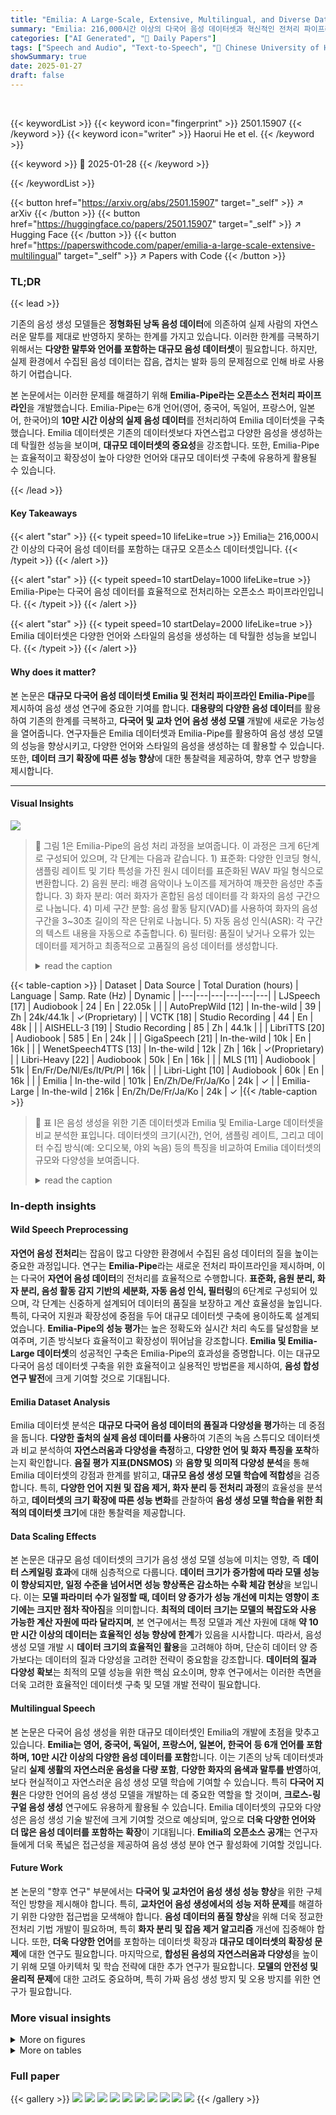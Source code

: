 ```yaml
---
title: "Emilia: A Large-Scale, Extensive, Multilingual, and Diverse Dataset for Speech Generation"
summary: "Emilia: 216,000시간 이상의 다국어 음성 데이터셋과 혁신적인 전처리 파이프라인으로 자연스럽고 다양한 음성 생성 가능케 해줍니다!"
categories: ["AI Generated", "🤗 Daily Papers"]
tags: ["Speech and Audio", "Text-to-Speech", "🏢 Chinese University of Hong Kong, Shenzhen",]
showSummary: true
date: 2025-01-27
draft: false
---
```


<br>

{{< keywordList >}}
{{< keyword icon="fingerprint" >}} 2501.15907 {{< /keyword >}}
{{< keyword icon="writer" >}} Haorui He et el. {{< /keyword >}}
 
{{< keyword >}} 🤗 2025-01-28 {{< /keyword >}}
 
{{< /keywordList >}}

{{< button href="https://arxiv.org/abs/2501.15907" target="_self" >}}
↗ arXiv
{{< /button >}}
{{< button href="https://huggingface.co/papers/2501.15907" target="_self" >}}
↗ Hugging Face
{{< /button >}}
{{< button href="https://paperswithcode.com/paper/emilia-a-large-scale-extensive-multilingual" target="_self" >}}
↗ Papers with Code
{{< /button >}}




### TL;DR


{{< lead >}}

기존의 음성 생성 모델들은 **정형화된 낭독 음성 데이터**에 의존하여 실제 사람의 자연스러운 말투를 제대로 반영하지 못하는 한계를 가지고 있습니다. 이러한 한계를 극복하기 위해서는 **다양한 말투와 언어를 포함하는 대규모 음성 데이터셋**이 필요합니다.  하지만, 실제 환경에서 수집된 음성 데이터는 잡음, 겹치는 발화 등의 문제점으로 인해 바로 사용하기 어렵습니다.



본 논문에서는 이러한 문제를 해결하기 위해 **Emilia-Pipe라는 오픈소스 전처리 파이프라인**을 개발했습니다. Emilia-Pipe는 6개 언어(영어, 중국어, 독일어, 프랑스어, 일본어, 한국어)의 **10만 시간 이상의 실제 음성 데이터**를 전처리하여 Emilia 데이터셋을 구축했습니다.  Emilia 데이터셋은 기존의 데이터셋보다 자연스럽고 다양한 음성을 생성하는 데 탁월한 성능을 보이며, **대규모 데이터셋의 중요성**을 강조합니다.  또한, Emilia-Pipe는 효율적이고 확장성이 높아 다양한 언어와 대규모 데이터셋 구축에 유용하게 활용될 수 있습니다.

{{< /lead >}}


#### Key Takeaways

{{< alert "star" >}}
{{< typeit speed=10 lifeLike=true >}} Emilia는 216,000시간 이상의 다국어 음성 데이터를 포함하는 대규모 오픈소스 데이터셋입니다. {{< /typeit >}}
{{< /alert >}}

{{< alert "star" >}}
{{< typeit speed=10 startDelay=1000 lifeLike=true >}} Emilia-Pipe는 다국어 음성 데이터를 효율적으로 전처리하는 오픈소스 파이프라인입니다. {{< /typeit >}}
{{< /alert >}}

{{< alert "star" >}}
{{< typeit speed=10 startDelay=2000 lifeLike=true >}} Emilia 데이터셋은 다양한 언어와 스타일의 음성을 생성하는 데 탁월한 성능을 보입니다. {{< /typeit >}}
{{< /alert >}}

#### Why does it matter?
본 논문은 **대규모 다국어 음성 데이터셋 Emilia 및 전처리 파이프라인 Emilia-Pipe**를 제시하여 음성 생성 연구에 중요한 기여를 합니다. **대용량의 다양한 음성 데이터**를 활용하여 기존의 한계를 극복하고, **다국어 및 교차 언어 음성 생성 모델** 개발에 새로운 가능성을 열어줍니다.  연구자들은 Emilia 데이터셋과 Emilia-Pipe를 활용하여 음성 생성 모델의 성능을 향상시키고, 다양한 언어와 스타일의 음성을 생성하는 데 활용할 수 있습니다. 또한, **데이터 크기 확장에 따른 성능 향상**에 대한 통찰력을 제공하여, 향후 연구 방향을 제시합니다.

------
#### Visual Insights



![](https://arxiv.org/html/2501.15907/x1.png)

> 🔼 그림 1은 Emilia-Pipe의 음성 처리 과정을 보여줍니다.  이 과정은 크게 6단계로 구성되어 있으며, 각 단계는 다음과 같습니다. 1) 표준화: 다양한 인코딩 형식, 샘플링 레이트 및 기타 특성을 가진 원시 데이터를 표준화된 WAV 파일 형식으로 변환합니다. 2) 음원 분리: 배경 음악이나 노이즈를 제거하여 깨끗한 음성만 추출합니다. 3) 화자 분리: 여러 화자가 혼합된 음성 데이터를 각 화자의 음성 구간으로 나눕니다. 4) 미세 구간 분할: 음성 활동 탐지(VAD)를 사용하여 화자의 음성 구간을 3~30초 길이의 작은 단위로 나눕니다. 5) 자동 음성 인식(ASR): 각 구간의 텍스트 내용을 자동으로 추출합니다. 6) 필터링: 품질이 낮거나 오류가 있는 데이터를 제거하고 최종적으로 고품질의 음성 데이터를 생성합니다.
> <details>
> <summary>read the caption</summary>
> Figure 1: An overview of the Emilia-Pipe processing pipeline. It consists of six steps, namely, standardization, source separation, speaker diarization, fine-grained segmentation by voice activity detection (VAD), automated speech recognition (ASR), and filtering.
> </details>





{{< table-caption >}}
| Dataset | Data Source | Total Duration (hours) | Language | Samp. Rate (Hz) | Dynamic |
|---|---|---|---|---|---| 
| LJSpeech [17] | Audiobook | 24 | En | 22.05k |  |
| AutoPrepWild [12] | In-the-wild | 39 | Zh | 24k/44.1k | ✓(Proprietary) |
| VCTK [18] | Studio Recording | 44 | En | 48k |  |
| AISHELL-3 [19] | Studio Recording | 85 | Zh | 44.1k |  |
| LibriTTS [20] | Audiobook | 585 | En | 24k |  |
| GigaSpeech [21] | In-the-wild | 10k | En | 16k |  |
| WenetSpeech4TTS [13] | In-the-wild | 12k | Zh | 16k | ✓(Proprietary) |
| Libri-Heavy [22] | Audiobook | 50k | En | 16k |  |
| MLS [11] | Audiobook | 51k | En/Fr/De/Nl/Es/It/Pt/Pl | 16k |  |
| Libri-Light [10] | Audiobook | 60k | En | 16k |  |
| Emilia | In-the-wild | 101k | En/Zh/De/Fr/Ja/Ko | 24k | ✓ |
| Emilia-Large | In-the-wild | 216k | En/Zh/De/Fr/Ja/Ko | 24k | ✓ |{{< /table-caption >}}

> 🔼 표 I은 음성 생성을 위한 기존 데이터셋과 Emilia 및 Emilia-Large 데이터셋을 비교 분석한 표입니다.  데이터셋의 크기(시간), 언어, 샘플링 레이트, 그리고 데이터 수집 방식(예: 오디오북, 야외 녹음) 등의 특징을 비교하여 Emilia 데이터셋의 규모와 다양성을 보여줍니다.
> <details>
> <summary>read the caption</summary>
> TABLE I: A comparison of Emilia and Emilia-Large datasets with existing datasets for speech generation.
> </details>





### In-depth insights


#### Wild Speech Preprocessing
**자연어 음성 전처리**는 잡음이 많고 다양한 환경에서 수집된 음성 데이터의 질을 높이는 중요한 과정입니다.  연구는 **Emilia-Pipe**라는 새로운 전처리 파이프라인을 제시하며, 이는 다국어 **자연어 음성 데이터**의 전처리를 효율적으로 수행합니다.  **표준화, 음원 분리, 화자 분리, 음성 활동 감지 기반의 세분화, 자동 음성 인식, 필터링**의 6단계로 구성되어 있으며, 각 단계는 신중하게 설계되어 데이터의 품질을 보장하고 계산 효율성을 높입니다.  특히, 다국어 지원과 확장성에 중점을 두어 대규모 데이터셋 구축에 용이하도록 설계되었습니다.  **Emilia-Pipe의 성능 평가**는 높은 정확도와 실시간 처리 속도를 달성함을 보여주며, 기존 방식보다 효율적이고 확장성이 뛰어남을 강조합니다.  **Emilia 및 Emilia-Large 데이터셋**의 성공적인 구축은 Emilia-Pipe의 효과성을 증명합니다. 이는 대규모 다국어 음성 데이터셋 구축을 위한 효율적이고 실용적인 방법론을 제시하여, **음성 합성 연구 발전**에 크게 기여할 것으로 기대됩니다.

#### Emilia Dataset Analysis
Emilia 데이터셋 분석은 **대규모 다국어 음성 데이터의 품질과 다양성을 평가**하는 데 중점을 둡니다.  **다양한 출처의 실제 음성 데이터를 사용**하여 기존의 녹음 스튜디오 데이터셋과 비교 분석하여 **자연스러움과 다양성을 측정**하고, **다양한 언어 및 화자 특징을 포착**하는지 확인합니다.  **음질 평가 지표(DNSMOS)** 와 **음향 및 의미적 다양성 분석**을 통해 Emilia 데이터셋의 강점과 한계를 밝히고,  **대규모 음성 생성 모델 학습에 적합성**을 검증합니다.  특히, **다양한 언어 지원 및 잡음 제거, 화자 분리 등 전처리 과정**의 효율성을 분석하고,  **데이터셋의 크기 확장에 따른 성능 변화**를 관찰하여 **음성 생성 모델 학습을 위한 최적의 데이터셋 크기**에 대한 통찰력을 제공합니다.

#### Data Scaling Effects
본 논문은 대규모 음성 데이터셋의 크기가 음성 생성 모델 성능에 미치는 영향, 즉 **데이터 스케일링 효과**에 대해 심층적으로 다룹니다.  **데이터 크기가 증가함에 따라 모델 성능이 향상되지만, 일정 수준을 넘어서면 성능 향상폭은 감소하는 수확 체감 현상**을 보입니다.  이는 **모델 파라미터 수가 일정할 때, 데이터 양 증가가 성능 개선에 미치는 영향이 초기에는 크지만 점차 작아짐**을 의미합니다.  **최적의 데이터 크기는 모델의 복잡도와 사용 가능한 계산 자원에 따라 달라지며**, 본 연구에서는 특정 모델과 계산 자원에 대해 **약 10만 시간 이상의 데이터는 효율적인 성능 향상에 한계**가 있음을 시사합니다. 따라서, 음성 생성 모델 개발 시 **데이터 크기의 효율적인 활용**을 고려해야 하며, 단순히 데이터 양 증가보다는 데이터의 질과 다양성을 고려한 전략이 중요함을 강조합니다.  **데이터의 질과 다양성 확보**는 최적의 모델 성능을 위한 핵심 요소이며,  향후 연구에서는 이러한 측면을 더욱 고려한 효율적인 데이터셋 구축 및 모델 개발 전략이 필요합니다.

#### Multilingual Speech
본 논문은 다국어 음성 생성을 위한 대규모 데이터셋인 Emilia의 개발에 초점을 맞추고 있습니다. **Emilia는 영어, 중국어, 독일어, 프랑스어, 일본어, 한국어 등 6개 언어를 포함하며, 10만 시간 이상의 다양한 음성 데이터를 포함**합니다. 이는 기존의 낭독 데이터셋과 달리 **실제 생활의 자연스러운 음성을 다량 포함**, **다양한 화자의 음색과 말투를 반영**하여, 보다 현실적이고 자연스러운 음성 생성 모델 학습에 기여할 수 있습니다. 특히 **다국어 지원**은 다양한 언어의 음성 생성 모델을 개발하는 데 중요한 역할을 할 것이며, **크로스-링구얼 음성 생성** 연구에도 유용하게 활용될 수 있습니다. Emilia 데이터셋의 규모와 다양성은 음성 생성 기술 발전에 크게 기여할 것으로 예상되며, 앞으로 **더욱 다양한 언어와 더 많은 음성 데이터를 포함하는 확장**이 기대됩니다.  **Emilia의 오픈소스 공개**는 연구자들에게 더욱 폭넓은 접근성을 제공하여 음성 생성 분야 연구 활성화에 기여할 것입니다.

#### Future Work
본 논문의 "향후 연구" 부분에서는 **다국어 및 교차언어 음성 생성 성능 향상**을 위한 구체적인 방향을 제시해야 합니다.  특히, **교차언어 음성 생성에서의 성능 저하 문제**를 해결하기 위한 다양한 접근법을 모색해야 합니다.  **음성 데이터의 품질 향상**을 위해 더욱 정교한 전처리 기법 개발이 필요하며, 특히 **화자 분리 및 잡음 제거 알고리즘** 개선에 집중해야 합니다.  또한, **더욱 다양한 언어**를 포함하는 데이터셋 확장과 **대규모 데이터셋의 확장성 문제**에 대한 연구도 필요합니다.  마지막으로, **합성된 음성의 자연스러움과 다양성**을 높이기 위해 모델 아키텍처 및 학습 전략에 대한 추가 연구가 필요합니다.  **모델의 안전성 및 윤리적 문제**에 대한 고려도 중요하며, 특히 가짜 음성 생성 방지 및 오용 방지를 위한 연구가 필요합니다.


### More visual insights

<details>
<summary>More on figures
</summary>


![](https://arxiv.org/html/2501.15907/extracted/6158378/figures/pca_clustering_acoustic_00.png)

> 🔼 그림 (a)는 Emilia 데이터셋의 언어별 데이터 분포를 보여줍니다. 영어(En), 중국어(Zh), 독일어(De), 프랑스어(Fr), 일본어(Ja), 한국어(Ko) 총 6개 언어의 데이터셋 크기 비율을 원형 그래프로 시각화했습니다. 이를 통해 각 언어별 데이터 양의 차이와 데이터셋의 다양성을 한눈에 파악할 수 있습니다.
> <details>
> <summary>read the caption</summary>
> (a) Emilia
> </details>



![](https://arxiv.org/html/2501.15907/extracted/6158378/figures/pca_clustering_semantic.png)

> 🔼 그림 (b)는 Emilia-Large 데이터셋의 언어별 음성 데이터 지속 시간을 보여줍니다. Emilia 데이터셋과 비교하여 각 언어의 데이터 크기가 얼마나 증가했는지 (배수)를 괄호 안에 표시합니다. 영어는 2.9배, 중국어는 1.1배, 독일어는 4.3배, 프랑스어는 6배, 일본어는 1.5배, 한국어는 34.3배 증가했습니다. 이는 Emilia-Large가 저자원 언어에 대한 데이터를 상당히 확장했음을 보여줍니다.
> <details>
> <summary>read the caption</summary>
> (b) Emilia-Large
> </details>



</details>




<details>
<summary>More on tables
</summary>


{{< table-caption >}}
| Dataset | Duration (s) min | Duration (s) max | Duration (s) avg ± std | DNSMOS min | DNSMOS max | DNSMOS avg ± std | Total Duration (hours) | 
|---|---|---|---|---|---|---|---| 
| Raw | 9.22 | 18,056.98 | 1,572.53 ± 1,966.66 | 1.08 | 3.51 | 2.50 ± 0.62 | 598.87 (100.00%) | 
| Processed w/o Filtering | 1.00 | 30.00 | 7.18 ± 5.06 | 0.91 | 3.67 | 2.86 ± 0.51 | 340.54 (56.86%) | 
| Processed | 3.00 | 30.00 | 8.98 ± 4.99 | 3.00 | 3.67 | 3.26 ± 0.14 | 176.22 (29.43%) | {{< /table-caption >}}
> 🔼 이 표는 Emilia-Pipe를 사용하여 전처리한 600시간 분량의 원시 음성 데이터의 통계를 보여줍니다.  원시 데이터와 필터링 후 데이터의 최소값, 최대값, 평균값, 표준편차를 포함한 지속 시간(초)과 DNSMOS 점수를 비교하여 Emilia-Pipe의 효과를 보여줍니다.
> <details>
> <summary>read the caption</summary>
> TABLE II: Statistics of 600 hours of in-the-wild raw speech data processed by Emilia-Pipe.
> </details>

{{< table-caption >}}
| Dataset | DNSMOS |
|---|---| 
| LJSpeech [17] | 3.30 ± 0.17 |
| AutoPrepWild [12] | 3.24 ± 0.21 |
| VCTK [18] | 3.20 ± 0.18 |
| AISHELL-3 [19] | 3.15 ± 0.17 |
| LibriTTS [20] | 3.25 ± 0.19 |
| GigaSpeech [21] | 2.52 ± 0.54 |
| WenetSpeech4TTS [13] | 3.18 ± 0.22 |
| MLS [11] | **3.33 ± 0.19** |
| Libri-Light [10] | 3.25 ± 0.26 |
| Emilia | 3.26 ± 0.14 |{{< /table-caption >}}
> 🔼 표 III는 Emilia 데이터셋과 기존의 9개 음성 데이터셋의 음질을 비교한 표입니다. LJSpeech, AutoPrepWild, AISHELL-3, LibriTTS 데이터셋의 점수는 논문 [12]에서 가져왔고, Libri-Light 데이터셋 점수는 공식적으로 제공하는 ‘small’ 하위 데이터셋에서, WenetSpeech4TTS 데이터셋 점수는 공식 ‘basic’ 하위 데이터셋에서 계산되었습니다. MLS와 Emilia 데이터셋의 점수는 무작위로 샘플링한 600시간 분량의 하위 데이터셋을 기반으로 계산되었습니다.
> <details>
> <summary>read the caption</summary>
> TABLE III: Quality comparison between Emilia and nine existing datasets. The scores for LJSpeech, AutoPrepWild, AISHELL-3, and LibriTTS are derived from [12]. The score for Libri-Light is computed from its official ”small” subset, and the score for WenetSpeech4TTS is computed from its official “basic” subset. The scores for MLS and Emilia are computed from a randomly sampled 600-hour subset.
> </details>

{{< table-caption >}}
| Model | Training Set | LibriSpeech-Test WER ↓ | LibriSpeech-Test S-SIM ↑ | LibriSpeech-Test FSD ↓ | LibriSpeech-Test CMOS ↑ | LibriSpeech-Test SMOS ↑ | Emilia-Test WER ↓ | Emilia-Test S-SIM ↑ | Emilia-Test FSD ↓ | Emilia-Test CMOS ↑ | Emilia-Test SMOS ↑ |
|---|---|---|---|---|---|---|---|---|---|---|---| 
| AR+SoundStorm | MLS | 8.9% | 0.612 | 49.11 | -0.36 | 3.13 | 7.7% | 0.587 | 20.76 | 0.09 | 3.71 |
|  | Emilia-En | 8.4% | 0.577 | 24.73 | -0.19 | 3.28 | 6.6% | 0.618 | 12.73 | 0.19 | 3.73 |
| VoiceBox | MLS | 6.1% | 0.625 | 16.83 | 0.36 | 3.62 | 8.2% | 0.528 | 15.94 | 0.28 | 3.61 |
|  | Emilia-En | 7.2% | 0.585 | 23.24 | 0.42 | 3.77 | 7.4% | 0.601 | 14.07 | 0.28 | 3.76 |{{< /table-caption >}}
> 🔼 표 IV는 LibriSpeech-Test 및 Emilia-Test 평가 세트에서 Emilia-En 및 MLS로 학습된 TTS 모델의 객관적 및 주관적 평가 결과를 보여줍니다.  객관적 평가 지표는 단어 오류율(WER), 스피커 유사성 점수(S-SIM), 프레셰 스피치 디스턴스(FSD)를 포함하며, 주관적 평가는 스피커 유사성에 대한 평균 의견 점수(SMOS)와 비교 자연스러움에 대한 평균 의견 점수(CMOS)를 사용합니다. 각 모델의 최상의 결과는 굵게 표시되어 있습니다.
> <details>
> <summary>read the caption</summary>
> TABLE IV: Objective and subjective evaluation results of TTS models trained with Emilia-En and MLS on LibriSpeech-Test and Emilia-Test evaluation sets. The best results for each model are highlighted in bold.
> </details>

{{< table-caption >}}
| Reference | Target | Metric | AR+SoundStorm En | AR+SoundStorm Zh | AR+SoundStorm Fr | AR+SoundStorm De | AR+SoundStorm Ja | AR+SoundStorm Ko | VoiceBox En | VoiceBox Zh | VoiceBox Fr | VoiceBox De | VoiceBox Ja | VoiceBox Ko |
|---|---|---|---|---|---|---|---|---|---|---|---|---|---|---|
|  |  | _WER_ | 5.9% | 5.8% | 6.4% | 5.9% | 6.3% | 8.3% | 6.5% | 7.9% | 8.8% | 8.6% | 8.3% | 10.2% |
| En | _S-SIM_ | 0.568 | 0.431 | 0.452 | 0.529 | 0.446 | 0.443 | 0.588 | 0.386 | 0.458 | 0.490 | 0.425 | 0.442 |
|  | _FSD_ | 24.99 | 99.40 | 82.84 | 26.62 | 89.40 | 98.36 | 24.34 | 91.29 | 78.53 | 68.62 | 92.54 | 89.49 |
|  | _WER_ | 5.3% | 3.6% | 5.2% | 5.4% | 4.9% | 5.7% | 8.6% | 5.6% | 6.7% | 5.9% | 6.4% | 7.0% |
| Zh | _S-SIM_ | 0.507 | 0.511 | 0.509 | 0.504 | 0.516 | 0.523 | 0.524 | 0.557 | 0.524 | 0.522 | 0.543 | 0.591 |
|  | _FSD_ | 56.15 | 40.09 | 56.75 | 57.10 | 56.71 | 52.60 | 109.67 | 40.04 | 58.47 | 72.47 | 64.73 | 57.90 |
|  | _WER_ | 5.3% | 5.3% | 5.3% | 5.2% | 5.8% | 8.1% | 7.0% | 6.3% | 5.6% | 6.9% | 7.5% | 9.3% |
| Fr | _S-SIM_ | 0.596 | 0.527 | 0.596 | 0.596 | 0.572 | 0.557 | 0.565 | 0.485 | 0.589 | 0.582 | 0.547 | 0.556 |
|  | _FSD_ | 39.89 | 66.21 | 39.88 | 38.48 | 51.13 | 54.41 | 91.08 | 80.76 | 42.38 | 58.16 | 63.36 | 61.51 |
|  | _WER_ | 4.5% | 4.5% | 4.7% | 4.2% | 4.8% | 6.8% | 5.2% | 7.4% | 6.8% | 5.2% | 6.9% | 8.9% |
| De | _S-SIM_ | 0.619 | 0.545 | 0.603 | 0.639 | 0.596 | 0.591 | 0.639 | 0.519 | 0.577 | 0.683 | 0.538 | 0.586 |
|  | _FSD_ | 39.96 | 57.82 | 44.86 | 33.16 | 53.38 | 55.12 | 83.37 | 72.18 | 54.77 | 34.41 | 67.89 | 67.46 |
|  | _WER_ | 4.6% | 4.4% | 4.7% | 4.5% | 4.8% | 6.6% | 7.4% | 5.5% | 6.9% | 6.7% | 6.2% | 6.6% |
| Ja | _S-SIM_ | 0.622 | 0.557 | 0.626 | 0.618 | 0.641 | 0.633 | 0.556 | 0.525 | 0.521 | 0.557 | 0.584 | 0.596 |
|  | _FSD_ | 49.42 | 68.70 | 44.67 | 50.47 | 44.28 | 52.19 | 103.68 | 76.65 | 63.55 | 72.41 | 44.71 | 56.34 |
|  | _WER_ | 6.2% | 4.1% | 6.1% | 6.2% | 6.2% | 6.3% | 8.0% | 5.6% | 7.8% | 8.3% | 5.6% | 6.0% |
| Ko | _S-SIM_ | 0.657 | 0.593 | 0.665 | 0.656 | 0.673 | 0.673 | 0.589 | 0.567 | 0.545 | 0.597 | 0.595 | 0.648 |
|  | _FSD_ | 36.71 | 58.85 | 32.27 | 37.20 | 31.95 | 30.27 | 86.57 | 63.49 | 53.75 | 57.19 | 52.85 | 38.82 |{{< /table-caption >}}
> 🔼 표 V는 Emilia-Large 데이터셋으로 학습된 AR+SoundStorm과 VoiceBox 모델의 다국어 및 교차 언어 음성 생성 실험 결과를 보여줍니다. 회색으로 강조 표시된 부분은 다국어 음성 생성 결과입니다. 이 표는 다양한 언어 쌍에 대한 WER, S-SIM, FSD 세 가지 지표를 제시하며, 다국어 음성 생성과 교차 언어 음성 생성 모두에 대한 성능을 비교 분석합니다.  모델 성능은 참조 언어와 대상 언어가 동일한 경우(다국어)와 다른 경우(교차 언어)로 나누어 제시됩니다.
> <details>
> <summary>read the caption</summary>
> TABLE V: Experimental results of AR+SoundStorm and VoiceBox for multilingual and crosslingual speech generation. The models were trained on the Emilia-Large dataset. Results for multilingual speech generation are highlighted in grey.
> </details>

</details>




### Full paper

{{< gallery >}}
<img src="paper_images/1.png" class="grid-w50 md:grid-w33 xl:grid-w25" />
<img src="paper_images/2.png" class="grid-w50 md:grid-w33 xl:grid-w25" />
<img src="paper_images/3.png" class="grid-w50 md:grid-w33 xl:grid-w25" />
<img src="paper_images/4.png" class="grid-w50 md:grid-w33 xl:grid-w25" />
<img src="paper_images/5.png" class="grid-w50 md:grid-w33 xl:grid-w25" />
<img src="paper_images/6.png" class="grid-w50 md:grid-w33 xl:grid-w25" />
<img src="paper_images/7.png" class="grid-w50 md:grid-w33 xl:grid-w25" />
<img src="paper_images/8.png" class="grid-w50 md:grid-w33 xl:grid-w25" />
<img src="paper_images/9.png" class="grid-w50 md:grid-w33 xl:grid-w25" />
<img src="paper_images/10.png" class="grid-w50 md:grid-w33 xl:grid-w25" />
{{< /gallery >}}
